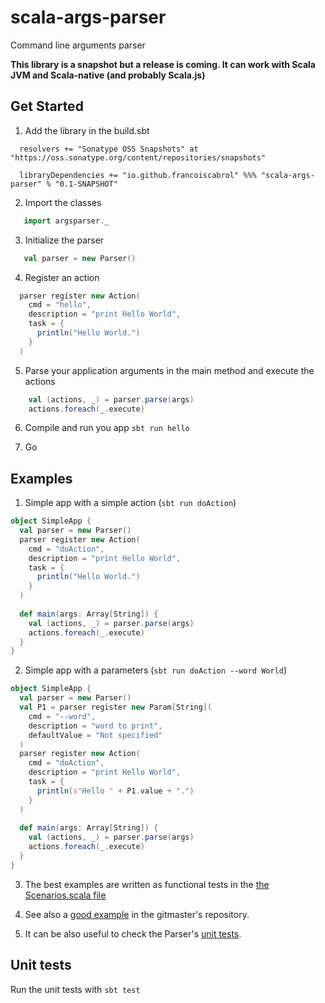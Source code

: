 # scala-args-parser
Command line arguments parser

**This library is a snapshot but a release is coming. It can work with Scala JVM and Scala-native (and probably Scala.js)**

## Get Started

1. Add the library in the build.sbt
```
  resolvers += "Sonatype OSS Snapshots" at "https://oss.sonatype.org/content/repositories/snapshots"
  
  libraryDependencies += "io.github.francoiscabrol" %%% "scala-args-parser" % "0.1-SNAPSHOT"
```

2. Import the classes
```scala
   import argsparser._
```

3. Initialize the parser
```scala
   val parser = new Parser()
```

4. Register an action
```scala
  parser register new Action(
    cmd = "hello",
    description = "print Hello World",
    task = {
      println("Hello World.")
    }
  )
```

5. Parse your application arguments in the main method and execute the actions
```scala
    val (actions, _) = parser.parse(args)
    actions.foreach(_.execute)
```

6. Compile and run you app `sbt run hello`

7. Go 

## Examples

1. Simple app with a simple action (`sbt run doAction`)
```scala
object SimpleApp {
  val parser = new Parser()
  parser register new Action(
    cmd = "doAction",
    description = "print Hello World",
    task = {
      println("Hello World.")
    }
  )
  
  def main(args: Array[String]) { 
    val (actions, _) = parser.parse(args)
    actions.foreach(_.execute)
  }
}
```

2. Simple app with a parameters (`sbt run doAction --word World`)
```scala
object SimpleApp {
  val parser = new Parser()
  val P1 = parser register new Param[String](
    cmd = "--word",
    description = "word to print",
    defaultValue = "Not specified"
  )
  parser register new Action(
    cmd = "doAction",
    description = "print Hello World",
    task = {
      println(s"Hello " + P1.value + ".")
    }
  )
  
  def main(args: Array[String]) { 
    val (actions, _) = parser.parse(args)
    actions.foreach(_.execute)
  }
}
```

3. The best examples are written as functional tests in the [the Scenarios.scala file](https://github.com/francoiscabrol/scala-args-parser/blob/master/src/test/scala/argsparser/Scenarios.scala)

4. See also a [good example](https://github.com/francoiscabrol/gitmaster/blob/master/src/main/scala/com/francoiscabrol/gitmaster/gmaster.scala) in the gitmaster's repository.
 
5. It can be also useful to check the Parser's [unit tests](https://github.com/francoiscabrol/scala-args-parser/blob/master/src/test/scala/argsparser/ParserTest.scala).


## Unit tests
Run the unit tests with `sbt test`

